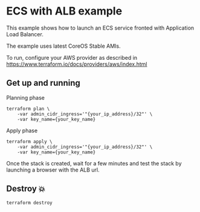 # ECS with ALB example

This example shows how to launch an ECS service fronted with Application Load Balancer.

The example uses latest CoreOS Stable AMIs.

To run, configure your AWS provider as described in https://www.terraform.io/docs/providers/aws/index.html

## Get up and running

Planning phase

```
terraform plan \
	-var admin_cidr_ingress='"{your_ip_address}/32"' \
	-var key_name={your_key_name}
```

Apply phase

```
terraform apply \
	-var admin_cidr_ingress='"{your_ip_address}/32"' \
	-var key_name={your_key_name}
```

Once the stack is created, wait for a few minutes and test the stack by launching a browser with the ALB url.

## Destroy :boom:

```
terraform destroy
```
